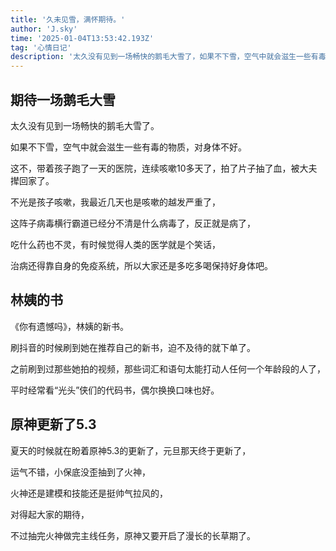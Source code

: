 ```yaml
---
title: '久未见雪，满怀期待。'
author: 'J.sky'
time: '2025-01-04T13:53:42.193Z'
tag: '心情日记'
description: '太久没有见到一场畅快的鹅毛大雪了，如果不下雪，空气中就会滋生一些有毒的物质，对身体不好。这不，带着孩子跑了一天的医院，连续咳嗽10多天了，拍了片子抽了血，被大夫撵回家了。'
---
```


## 期待一场鹅毛大雪

太久没有见到一场畅快的鹅毛大雪了。

如果不下雪，空气中就会滋生一些有毒的物质，对身体不好。

这不，带着孩子跑了一天的医院，连续咳嗽10多天了，拍了片子抽了血，被大夫撵回家了。


不光是孩子咳嗽，我最近几天也是咳嗽的越发严重了，

这阵子病毒横行霸道已经分不清是什么病毒了，反正就是病了，

吃什么药也不灵，有时候觉得人类的医学就是个笑话，

治病还得靠自身的免疫系统，所以大家还是多吃多喝保持好身体吧。

## 林姨的书

《你有遗憾吗》，林姨的新书。

刷抖音的时候刷到她在推荐自己的新书，迫不及待的就下单了。

之前刷到过那些她拍的视频，那些词汇和语句太能打动人任何一个年龄段的人了，

平时经常看“光头”侠们的代码书，偶尔换换口味也好。

## 原神更新了5.3

夏天的时候就在盼着原神5.3的更新了，元旦那天终于更新了，

运气不错，小保底没歪抽到了火神，

火神还是建模和技能还是挺帅气拉风的，

对得起大家的期待，

不过抽完火神做完主线任务，原神又要开启了漫长的长草期了。

